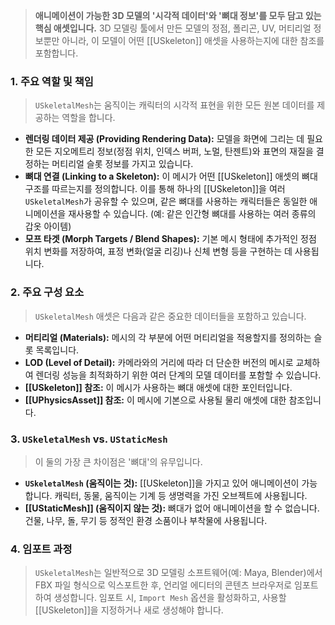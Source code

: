 
> **애니메이션이 가능한 3D 모델의 '시각적 데이터'와 '뼈대 정보'를 모두 담고 있는 핵심 애셋입니다.** 3D 모델링 툴에서 만든 모델의 정점, 폴리곤, UV, 머티리얼 정보뿐만 아니라, 이 모델이 어떤 [[USkeleton]] 애셋을 사용하는지에 대한 참조를 포함합니다.

### **1. 주요 역할 및 책임**
> `USkeletalMesh`는 움직이는 캐릭터의 시각적 표현을 위한 모든 원본 데이터를 제공하는 역할을 합니다.
* **렌더링 데이터 제공 (Providing Rendering Data):**
    모델을 화면에 그리는 데 필요한 모든 지오메트리 정보(정점 위치, 인덱스 버퍼, 노멀, 탄젠트)와 표면의 재질을 결정하는 머티리얼 슬롯 정보를 가지고 있습니다.
* **뼈대 연결 (Linking to a Skeleton):**
    이 메시가 어떤 [[USkeleton]] 애셋의 뼈대 구조를 따르는지를 정의합니다. 이를 통해 하나의 [[USkeleton]]을 여러 `USkeletalMesh`가 공유할 수 있으며, 같은 뼈대를 사용하는 캐릭터들은 동일한 애니메이션을 재사용할 수 있습니다. (예: 같은 인간형 뼈대를 사용하는 여러 종류의 갑옷 아이템)
* **모프 타겟 (Morph Targets / Blend Shapes):**
    기본 메시 형태에 추가적인 정점 위치 변화를 저장하여, 표정 변화(얼굴 리깅)나 신체 변형 등을 구현하는 데 사용됩니다.

### **2. 주요 구성 요소**
> `USkeletalMesh` 애셋은 다음과 같은 중요한 데이터들을 포함하고 있습니다.
* **머티리얼 (Materials):**
    메시의 각 부분에 어떤 머티리얼을 적용할지를 정의하는 슬롯 목록입니다.
* **LOD (Level of Detail):**
    카메라와의 거리에 따라 더 단순한 버전의 메시로 교체하여 렌더링 성능을 최적화하기 위한 여러 단계의 모델 데이터를 포함할 수 있습니다.
* **[[USkeleton]] 참조:**
    이 메시가 사용하는 뼈대 애셋에 대한 포인터입니다.
* **[[UPhysicsAsset]] 참조:**
    이 메시에 기본으로 사용될 물리 애셋에 대한 참조입니다.

### **3. `USkeletalMesh` vs. `UStaticMesh`**
> 이 둘의 가장 큰 차이점은 '뼈대'의 유무입니다.
* **`USkeletalMesh` (움직이는 것):**
    [[USkeleton]]을 가지고 있어 애니메이션이 가능합니다. 캐릭터, 동물, 움직이는 기계 등 생명력을 가진 오브젝트에 사용됩니다.
* **[[UStaticMesh]] (움직이지 않는 것):**
    뼈대가 없어 애니메이션을 할 수 없습니다. 건물, 나무, 돌, 무기 등 정적인 환경 소품이나 부착물에 사용됩니다.

### **4. 임포트 과정**
> `USkeletalMesh`는 일반적으로 3D 모델링 소프트웨어(예: Maya, Blender)에서 FBX 파일 형식으로 익스포트한 후, 언리얼 에디터의 콘텐츠 브라우저로 임포트하여 생성합니다. 임포트 시, `Import Mesh` 옵션을 활성화하고, 사용할 [[USkeleton]]을 지정하거나 새로 생성해야 합니다.
